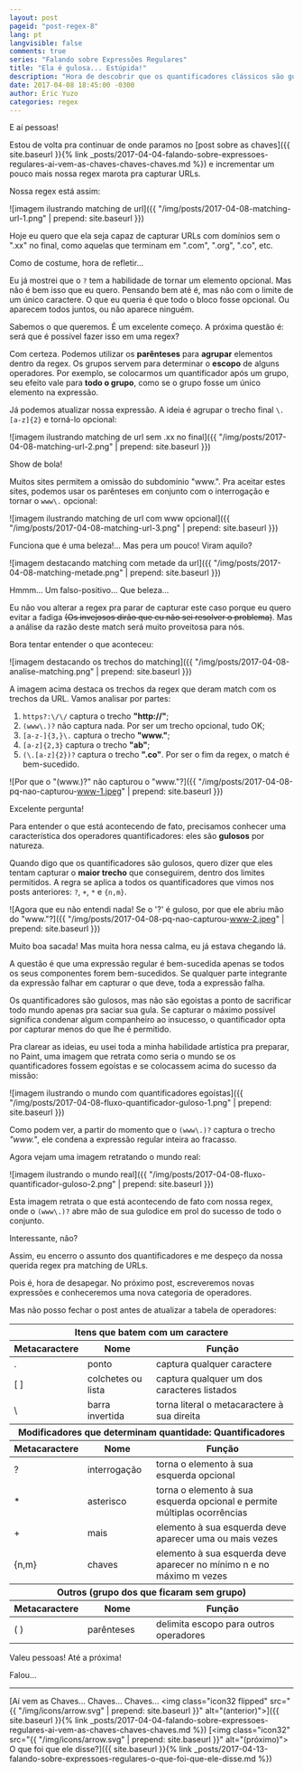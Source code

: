 ```yaml
---
layout: post
pageid: "post-regex-8"
lang: pt
langvisible: false
comments: true
series: "Falando sobre Expressões Regulares"
title: "Ela é gulosa... Estúpida!"
description: "Hora de descobrir que os quantificadores clássicos são gulosos."
date: 2017-04-08 18:45:00 -0300
author: Eric Yuzo
categories: regex
---
```

E aí pessoas!

Estou de volta pra continuar de onde paramos no [post sobre as chaves]({{ site.baseurl }}{% link _posts/2017-04-04-falando-sobre-expressoes-regulares-ai-vem-as-chaves-chaves-chaves.md %}) e incrementar um pouco mais nossa regex marota pra capturar URLs.

Nossa regex está assim:

![imagem ilustrando matching de url]({{ "/img/posts/2017-04-08-matching-url-1.png" | prepend: site.baseurl }})

Hoje eu quero que ela seja capaz de capturar URLs com domínios sem o ".xx" no final, como aquelas que terminam em ".com", ".org", ".co", etc.

Como de costume, hora de refletir...

Eu já mostrei que o `?` tem a habilidade de tornar um elemento opcional. Mas não é bem isso que eu quero. Pensando bem até é, mas não com o limite de um único caractere. O que eu queria é que todo o bloco fosse opcional. Ou aparecem todos juntos, ou não aparece ninguém.

Sabemos o que queremos. É um excelente começo. A próxima questão é: será que é possível fazer isso em uma regex?

Com certeza. Podemos utilizar os **parênteses** para **agrupar** elementos dentro da regex. Os grupos servem para determinar o **escopo** de alguns operadores. Por exemplo, se colocarmos um quantificador após um grupo, seu efeito vale para **todo o grupo**, como se o grupo fosse um único elemento na expressão.

Já podemos atualizar nossa expressão. A ideia é agrupar o trecho final `\.[a-z]{2}` e torná-lo opcional:

![imagem ilustrando matching de url sem .xx no final]({{ "/img/posts/2017-04-08-matching-url-2.png" | prepend: site.baseurl }})

Show de bola!

Muitos sites permitem a omissão do subdomínio "www.". Pra aceitar estes sites, podemos usar os parênteses em conjunto com o interrogação e tornar o `www\.` opcional:

![imagem ilustrando matching de url com www opcional]({{ "/img/posts/2017-04-08-matching-url-3.png" | prepend: site.baseurl }})

Funciona que é uma beleza!... Mas pera um pouco! Viram aquilo?

![imagem destacando matching com metade da url]({{ "/img/posts/2017-04-08-matching-metade.png" | prepend: site.baseurl }})

Hmmm... Um falso-positivo... Que beleza...

Eu não vou alterar a regex pra parar de capturar este caso porque eu quero evitar a fadiga ~~(Os invejosos dirão que eu não sei resolver o problema)~~. Mas a análise da razão deste match será muito proveitosa para nós.

Bora tentar entender o que aconteceu:

![imagem destacando os trechos do matching]({{ "/img/posts/2017-04-08-analise-matching.png" | prepend: site.baseurl }})

A imagem acima destaca os trechos da regex que deram match com os trechos da URL. Vamos analisar por partes:

1. `https?:\/\/` captura o trecho **"http://"**;
2. `(www\.)?` não captura nada. Por ser um trecho opcional, tudo OK;
3. `[a-z-]{3,}\.` captura o trecho **"www."**;
4. `[a-z]{2,3}` captura o trecho **"ab"**;
5. `(\.[a-z]{2})?` captura o trecho **".co"**. Por ser o fim da regex, o match é bem-sucedido.

![Por que o "(www\.)?" não capturou o "www."?]({{ "/img/posts/2017-04-08-pq-nao-capturou-www-1.jpeg" | prepend: site.baseurl }})

Excelente pergunta!

Para entender o que está acontecendo de fato, precisamos conhecer uma característica dos operadores quantificadores: eles são **gulosos** por natureza.

Quando digo que os quantificadores são gulosos, quero dizer que eles tentam capturar o **maior trecho** que conseguirem, dentro dos limites permitidos. A regra se aplica a todos os quantificadores que vimos nos posts anteriores: `?`, `+`, `*` e `{n,m}`.

![Agora que eu não entendi nada! Se o '?' é guloso, por que ele abriu mão do "www."?]({{ "/img/posts/2017-04-08-pq-nao-capturou-www-2.jpeg" | prepend: site.baseurl }})

Muito boa sacada! Mas muita hora nessa calma, eu já estava chegando lá.

A questão é que uma expressão regular é bem-sucedida apenas se todos os seus componentes forem bem-sucedidos. Se qualquer parte integrante da expressão falhar em capturar o que deve, toda a expressão falha.

Os quantificadores são gulosos, mas não são egoístas a ponto de sacrificar todo mundo apenas pra saciar sua gula. Se capturar o máximo possível significa condenar algum companheiro ao insucesso, o quantificador opta por capturar menos do que lhe é permitido.

Pra clarear as ideias, eu usei toda a minha habilidade artística pra preparar, no Paint, uma imagem que retrata como seria o mundo se os quantificadores fossem egoístas e se colocassem acima do sucesso da missão:

![imagem ilustrando o mundo com quantificadores egoístas]({{ "/img/posts/2017-04-08-fluxo-quantificador-guloso-1.png" | prepend: site.baseurl }})

Como podem ver, a partir do momento que o `(www\.)?` captura o trecho _"www."_, ele condena a expressão regular inteira ao fracasso.

Agora vejam uma imagem retratando o mundo real:

![imagem ilustrando o mundo real]({{ "/img/posts/2017-04-08-fluxo-quantificador-guloso-2.png" | prepend: site.baseurl }})

Esta imagem retrata o que está acontecendo de fato com nossa regex, onde o `(www\.)?` abre mão de sua gulodice em prol do sucesso de todo o conjunto.

Interessante, não?

Assim, eu encerro o assunto dos quantificadores e me despeço da nossa querida regex pra matching de URLs.

Pois é, hora de desapegar. No próximo post, escreveremos novas expressões e conheceremos uma nova categoria de operadores.

Mas não posso fechar o post antes de atualizar a tabela de operadores:

<table class="table">
  <thead>
    <tr>
      <th colspan="3">Itens que batem com um caractere</th>
    </tr>
    <tr>
      <th>Metacaractere</th><th>Nome</th><th>Função</th>
    </tr>
  </thead>
  <tbody>
    <tr>
      <td>.</td><td>ponto</td><td>captura qualquer caractere</td>
    </tr>
    <tr>
      <td>[ ]</td><td>colchetes ou lista</td><td>captura qualquer um dos caracteres listados</td>
    </tr>
    <tr>
      <td>\</td><td>barra invertida</td><td>torna literal o metacaractere à sua direita</td>
    </tr>
  </tbody>
  <thead>
    <tr>
      <th colspan="3">Modificadores que determinam quantidade: Quantificadores</th>
    </tr>
    <tr>
      <th>Metacaractere</th><th>Nome</th><th>Função</th>
    </tr>
  </thead>
  <tbody>
    <tr>
      <td>?</td><td>interrogação</td><td>torna o elemento à sua esquerda opcional</td>
    </tr>
    <tr>
      <td>*</td><td>asterisco</td><td>torna o elemento à sua esquerda opcional e permite múltiplas ocorrências</td>
    </tr>
    <tr>
      <td>+</td><td>mais</td><td>elemento à sua esquerda deve aparecer uma ou mais vezes</td>
    </tr>
    <tr>
      <td>{n,m}</td><td>chaves</td><td>elemento à sua esquerda deve aparecer no mínimo n e no máximo m vezes</td>
    </tr>
  </tbody>
  <thead>
    <tr>
      <th colspan="3">Outros (grupo dos que ficaram sem grupo)</th>
    </tr>
    <tr>
      <th>Metacaractere</th><th>Nome</th><th>Função</th>
    </tr>
  </thead>
  <tbody>
    <tr>
      <td>( )</td><td>parênteses</td><td>delimita escopo para outros operadores</td>
    </tr>
  </tbody>
</table>

Valeu pessoas! Até a próxima!

Falou...

---

<span class="previous-post">[Aí vem as Chaves... Chaves... Chaves... <img class="icon32 flipped" src="{{ "/img/icons/arrow.svg" | prepend: site.baseurl }}" alt="(anterior)">]({{ site.baseurl }}{% link _posts/2017-04-04-falando-sobre-expressoes-regulares-ai-vem-as-chaves-chaves-chaves.md %})</span> <span class="next-post">[<img class="icon32" src="{{ "/img/icons/arrow.svg" | prepend: site.baseurl }}" alt="(próximo)"> O que foi que ele disse?]({{ site.baseurl }}{% link _posts/2017-04-13-falando-sobre-expressoes-regulares-o-que-foi-que-ele-disse.md %})</span>
